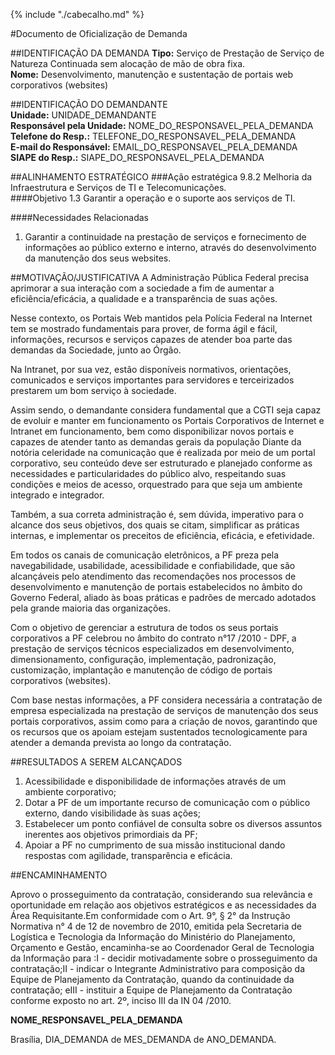 {% include "./cabecalho.md" %}

#Documento de Oficialização de Demanda

##IDENTIFICAÇÃO DA DEMANDA
**Tipo:** Serviço de Prestação de Serviço de Natureza Continuada sem alocação de mão de obra fixa.    
**Nome:** Desenvolvimento, manutenção e sustentação de portais web corporativos (websites) 

##IDENTIFICAÇÃO DO DEMANDANTE   
**Unidade:** UNIDADE_DEMANDANTE  
**Responsável pela Unidade:** NOME_DO_RESPONSAVEL_PELA_DEMANDA   
**Telefone do Resp.:** TELEFONE_DO_RESPONSAVEL_PELA_DEMANDA  
**E-mail do Responsável:** EMAIL_DO_RESPONSAVEL_PELA_DEMANDA  
**SIAPE do Resp.:** SIAPE_DO_RESPONSAVEL_PELA_DEMANDA  

##ALINHAMENTO ESTRATÉGICO 
###Ação estratégica 9.8.2
Melhoria da Infraestrutura e Serviços de TI e Telecomunicações.   
####Objetivo 1.3 
Garantir a operação e o suporte aos serviços de TI.   
  
####Necessidades Relacionadas
1. Garantir a continuidade na prestação de serviços e fornecimento de informações ao público externo e interno, através do desenvolvimento da manutenção dos seus websites.  
   
##MOTIVAÇÃO/JUSTIFICATIVA 
A Administração Pública Federal precisa aprimorar a sua interação com a sociedade 
a fim de aumentar a eficiência/eficácia, a qualidade e a transparência de suas ações.

Nesse contexto, os Portais Web mantidos pela Polícia Federal na Internet tem se mostrado 
fundamentais para prover, de forma ágil e fácil, informações, recursos e serviços capazes de atender 
boa parte das demandas da Sociedade, junto ao Órgão. 

Na Intranet, por sua vez, estão disponíveis normativos, orientações, comunicados e serviços 
importantes para servidores e terceirizados prestarem um bom serviço à sociedade.

Assim sendo, o demandante considera fundamental que a CGTI seja capaz de evoluir e manter em 
funcionamento os Portais Corporativos de Internet e Intranet em funcionamento, bem como 
disponibilizar novos 
portais e capazes de atender tanto as demandas gerais da população 
Diante da notória celeridade na comunicação que é realizada por meio 
de um portal corporativo, seu conteúdo deve ser estruturado e planejado 
conforme as necessidades e particularidades do público alvo, respeitando 
suas condições e meios de acesso, orquestrado para que seja um 
ambiente integrado e integrador. 

Também, a sua correta administração é, sem dúvida, imperativo para o 
alcance dos seus objetivos, dos quais se citam, simplificar as práticas 
internas, e implementar os preceitos de eficiência, eficácia, e efetividade.

Em todos os canais de comunicação eletrônicos, a PF preza pela navegabilidade, 
usabilidade, acessibilidade e confiabilidade, que são alcançáveis pelo atendimento 
das recomendações nos processos de desenvolvimento e manutenção de portais 
estabelecidos no âmbito do Governo Federal, aliado às boas práticas e padrões 
de mercado adotados pela grande maioria das organizações.

Com o objetivo de gerenciar a estrutura de todos os seus portais corporativos 
a PF celebrou no âmbito do contrato n°17 /2010 - DPF, a prestação de serviços 
técnicos especializados em desenvolvimento, dimensionamento, configuração, 
implementação, padronização, customização, implantação e manutenção de código 
de portais corporativos (websites).   

Com base nestas informações, a PF considera necessária a contratação de empresa 
especializada na prestação de serviços de manutenção dos seus portais corporativos, 
assim como para a criação de novos, garantindo que os recursos que os apoiam 
estejam sustentados tecnologicamente para atender a demanda prevista ao longo da contratação. 

##RESULTADOS A SEREM ALCANÇADOS 
1. Acessibilidade e disponibilidade de informações através de um ambiente corporativo; 
2. Dotar a PF de um importante recurso de comunicação com o público externo, dando visibilidade às suas ações; 
3. Estabelecer um ponto confiável de consulta sobre os diversos assuntos inerentes aos objetivos primordiais da PF; 
4. Apoiar a PF no cumprimento de sua missão institucional dando respostas com agilidade, transparência e eficácia. 

##ENCAMINHAMENTO 

Aprovo o prosseguimento da contratação, considerando sua relevância e 
oportunidade em relação aos objetivos estratégicos e as necessidades 
da Área Requisitante.Em conformidade com o Art. 9°, § 2° da Instrução 
Normativa n° 4 de 12 de novembro de 2010, emitida pela Secretaria de 
Logística e Tecnologia da Informação do Ministério do Planejamento, 
Orçamento e Gestão, encaminha-se ao Coordenador Geral de Tecnologia 
da Informação para :I - decidir motivadamente sobre o prosseguimento 
da contratação;II - indicar o Integrante Administrativo para 
composição da Equipe de Planejamento da Contratação, quando da 
continuidade da contratação; eIII - instituir a Equipe de 
Planejamento da Contratação conforme exposto no art. 2º, 
inciso III da IN 04 /2010. 

**NOME_RESPONSAVEL_PELA_DEMANDA**

Brasília, DIA_DEMANDA de MES_DEMANDA de ANO_DEMANDA. 


